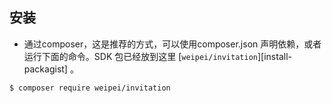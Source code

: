 ## 安装

* 通过composer，这是推荐的方式，可以使用composer.json 声明依赖，或者运行下面的命令。SDK 包已经放到这里 [`weipei/invitation`][install-packagist] 。
```bash
$ composer require weipei/invitation
```